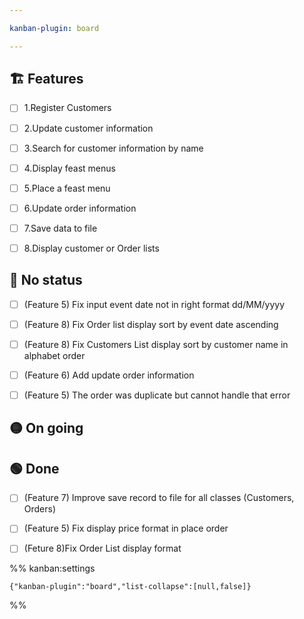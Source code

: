 ```yaml
---

kanban-plugin: board

---
```


## 🏗️ Features

- [ ] 1.Register Customers
- [ ] 2.Update customer information
- [ ] 3.Search for customer information by name
- [ ] 4.Display feast menus
- [ ] 5.Place a feast menu
- [ ] 6.Update order information
- [ ] 7.Save data to file
- [ ] 8.Display customer or Order lists


## 🔴 No status

- [ ] (Feature 5) Fix input event date not in right format dd/MM/yyyy
- [ ] (Feature 8) Fix Order list display sort by event date ascending
- [ ] (Feature 8) Fix Customers List display sort by customer name in alphabet order
- [ ] (Feature 6) Add update order information
- [ ] (Feature 5) The order was duplicate but cannot handle that error


## 🟡 On going



## 🟢 Done

- [ ] (Feature 7) Improve save record to file for all classes (Customers, Orders)
- [ ] (Feature 5) Fix display price format in place order
- [ ] (Feture 8)Fix Order List display format




%% kanban:settings
```
{"kanban-plugin":"board","list-collapse":[null,false]}
```
%%